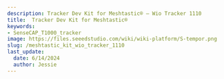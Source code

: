 ```yaml
---
description: Tracker Dev Kit for Meshtastic® – Wio Tracker 1110
title:  Tracker Dev Kit for Meshtastic®
keywords:
- SenseCAP_T1000_tracker
image: https://files.seeedstudio.com/wiki/wiki-platform/S-tempor.png
slug: /meshtastic_kit_wio_tracker_1110
last_update:
  date: 6/14/2024
  author: Jessie
---
```



